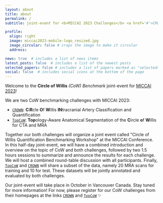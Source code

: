 ```yaml
---
layout: about
title: about
permalink: /
subtitle: joint-event for <b>MICCAI 2023 Challenges</b> <a href='#'>CROWN</a> & <a href='#'>TopCoW</a>

profile:
  align: right
  image: miccai2023-mobile-logo_resized.jpg
  image_circular: false # crops the image to make it circular
  address:

news: true  # includes a list of news items
latest_posts: false  # includes a list of the newest posts
selected_papers: false # includes a list of papers marked as "selected={true}"
social: false  # includes social icons at the bottom of the page
---
```


Welcome to the **Circle of Willis** _(CoW) Benchmark_ joint-event for [MICCAI 2023](https://conferences.miccai.org/2023/en/)!


We are two CoW benchmarking challenges with MICCAI 2023:
>
- [`CROWN`](#): **C**i**R**cle **O**f **W**illis **IN**tracranial Artery Classification and Quantification
- [`TopCoW`](#): **Top**ology-Aware Anatomical Segmentation of the **C**ircle **o**f **W**illis for CTA and MRA

Together our both challenges will organize a joint event called "Circle of Willis Quantification Benchmarking Workshop" at the MICCAI Conference. In this half-day joint-event, we will have a combined introduction and overview on the topic of CoW and both challenges, followed by two 1.5 hours sessions to summarize and announce the results for each challenge. We will host a combined round-table discussion with all participants. Finally, [`TopCoW`](#) and [`CROWN`](#) will share a subset of the data, namely 20 MRA scans for training and 10 for test. These datasets will be jointly annotated and evaluated by both challenges.

Our joint-event will take place in October in Vancouver Canada. Stay tuned for more information! For now, please register for our CoW challenges from their homepages at the links [`CROWN`](#) and [`TopCoW`](#) :sparkles:
